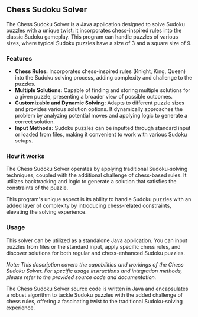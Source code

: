## Chess Sudoku Solver

The Chess Sudoku Solver is a Java application designed to solve Sudoku puzzles with a unique twist: it incorporates chess-inspired rules into the classic Sudoku gameplay. This program can handle puzzles of various sizes, where typical Sudoku puzzles have a size of 3 and a square size of 9.

### Features

- **Chess Rules:** Incorporates chess-inspired rules (Knight, King, Queen) into the Sudoku solving process, adding complexity and challenge to the puzzles.
- **Multiple Solutions:** Capable of finding and storing multiple solutions for a given puzzle, presenting a broader view of possible outcomes.
- **Customizable and Dynamic Solving:** Adapts to different puzzle sizes and provides various solution options. It dynamically approaches the problem by analyzing potential moves and applying logic to generate a correct solution.
- **Input Methods:** Sudoku puzzles can be inputted through standard input or loaded from files, making it convenient to work with various Sudoku setups.

### How it works

The Chess Sudoku Solver operates by applying traditional Sudoku-solving techniques, coupled with the additional challenge of chess-based rules. It utilizes backtracking and logic to generate a solution that satisfies the constraints of the puzzle.

This program's unique aspect is its ability to handle Sudoku puzzles with an added layer of complexity by introducing chess-related constraints, elevating the solving experience.

### Usage

This solver can be utilized as a standalone Java application. You can input puzzles from files or the standard input, apply specific chess rules, and discover solutions for both regular and chess-enhanced Sudoku puzzles.

*Note: This description covers the capabilities and workings of the Chess Sudoku Solver. For specific usage instructions and integration methods, please refer to the provided source code and documentation.*

The Chess Sudoku Solver source code is written in Java and encapsulates a robust algorithm to tackle Sudoku puzzles with the added challenge of chess rules, offering a fascinating twist to the traditional Sudoku-solving experience.

